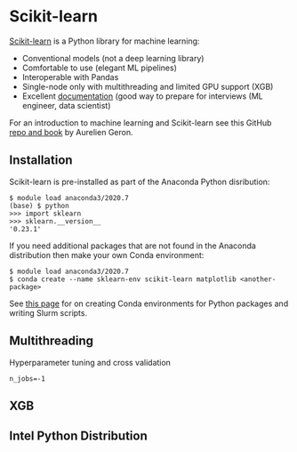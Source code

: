 # Scikit-learn

[Scikit-learn](https://scikit-learn.org/stable/) is a Python library for machine learning:

+ Conventional models (not a deep learning library)
+ Comfortable to use (elegant ML pipelines)
+ Interoperable with Pandas
+ Single-node only with multithreading and limited GPU support (XGB)
+ Excellent [documentation](https://scikit-learn.org/stable/user_guide.html) (good way to prepare for interviews (ML engineer, data scientist)

For an introduction to machine learning and Scikit-learn see this GitHub [repo and book](https://github.com/ageron/handson-ml2) by Aurelien Geron.

## Installation

Scikit-learn is pre-installed as part of the Anaconda Python disribution:

```
$ module load anaconda3/2020.7
(base) $ python
>>> import sklearn
>>> sklearn.__version__
'0.23.1'
```

If you need additional packages that are not found in the Anaconda distribution then make your own Conda environment:

```
$ module load anaconda3/2020.7
$ conda create --name sklearn-env scikit-learn matplotlib <another-package>
```

See [this page](https://researchcomputing.princeton.edu/python) for on creating Conda environments for Python packages and writing Slurm scripts.

## Multithreading

Hyperparameter tuning and cross validation

`n_jobs=-1`

## XGB

## Intel Python Distribution

